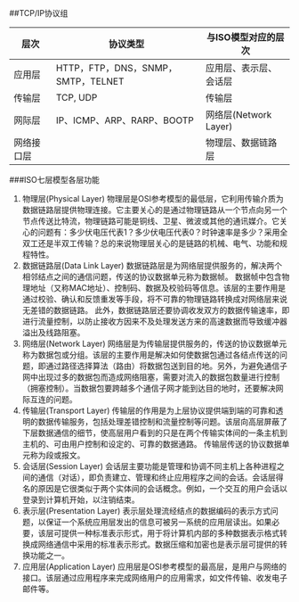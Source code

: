 ##TCP/IP协议组


|层次		|	协议类型						|与ISO模型对应的层次	|	
|-------	|	--------------------		|---				|
|应用层		|	HTTP，FTP，DNS，SNMP，SMTP，TELNET	|应用层、表示层、会话层	|
|传输层		|	TCP, UDP					|传输层 				|
|网际层		|	IP、ICMP、ARP、RARP、BOOTP	|网络层(Network Layer)|
|网络接口层	|								|物理层、数据链路层|

###ISO七层模型各层功能
1. 物理层(Physical Layer)
物理层是OSI参考模型的最低层，它利用传输介质为数据链路层提供物理连接。它主要关心的是通过物理链路从一个节点向另一个节点传送比特流，物理链路可能是铜线、卫星、微波或其他的通讯媒介。它关心的问题有：多少伏电压代表1？多少伏电压代表0？时钟速率是多少？采用全双工还是半双工传输？总的来说物理层关心的是链路的机械、电气、功能和规程特性。
2. 数据链路层(Data Link Layer)
数据链路层是为网络层提供服务的，解决两个相邻结点之间的通信问题，传送的协议数据单元称为数据帧。
数据帧中包含物理地址（又称MAC地址）、控制码、数据及校验码等信息。该层的主要作用是通过校验、确认和反馈重发等手段，将不可靠的物理链路转换成对网络层来说无差错的数据链路。
此外，数据链路层还要协调收发双方的数据传输速率，即进行流量控制，以防止接收方因来不及处理发送方来的高速数据而导致缓冲器溢出及线路阻塞。
3. 网络层(Network Layer)
网络层是为传输层提供服务的，传送的协议数据单元称为数据包或分组。该层的主要作用是解决如何使数据包通过各结点传送的问题，即通过路径选择算法（路由）将数据包送到目的地。另外，为避免通信子网中出现过多的数据包而造成网络阻塞，需要对流入的数据包数量进行控制（拥塞控制）。当数据包要跨越多个通信子网才能到达目的地时，还要解决网际互连的问题。
4. 传输层(Transport Layer)
传输层的作用是为上层协议提供端到端的可靠和透明的数据传输服务，包括处理差错控制和流量控制等问题。该层向高层屏蔽了下层数据通信的细节，使高层用户看到的只是在两个传输实体间的一条主机到主机的、可由用户控制和设定的、可靠的数据通路。
传输层传送的协议数据单元称为段或报文。
5. 会话层(Session Layer)
会话层主要功能是管理和协调不同主机上各种进程之间的通信（对话），即负责建立、管理和终止应用程序之间的会话。会话层得名的原因是它很类似于两个实体间的会话概念。例如，一个交互的用户会话以登录到计算机开始，以注销结束。
6. 表示层(Presentation Layer)
表示层处理流经结点的数据编码的表示方式问题，以保证一个系统应用层发出的信息可被另一系统的应用层读出。如果必要，该层可提供一种标准表示形式，用于将计算机内部的多种数据表示格式转换成网络通信中采用的标准表示形式。数据压缩和加密也是表示层可提供的转换功能之一。
7. 应用层(Application Layer)
应用层是OSI参考模型的最高层，是用户与网络的接口。该层通过应用程序来完成网络用户的应用需求，如文件传输、收发电子邮件等。	
